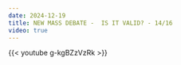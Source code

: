 ```yaml
---
date: 2024-12-19
title: NEW MASS DEBATE -  IS IT VALID? - 14/16
video: true
---
```



{{< youtube g-kgBZzVzRk >}}

